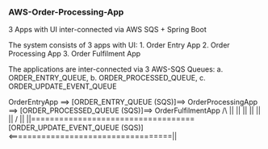 ### AWS-Order-Processing-App
  3 Apps with UI inter-connected via AWS SQS + Spring Boot
  
  The system consists of 3 apps with UI:
    1. Order Entry App 
    2. Order Processing App
    3. Order Fulfilment App
    
  The applications are inter-connected via 3 AWS-SQS Queues: 
     a. ORDER_ENTRY_QUEUE,
	   b. ORDER_PROCESSED_QUEUE,
	   c. ORDER_UPDATE_EVENT_QUEUE
  
  OrderEntryApp ==> [ORDER_ENTRY_QUEUE (SQS)]==> OrderProcessingApp ==> [ORDER_PROCESSED_QUEUE (SQS)]==> OrderFulfilmentApp
        /\                                                 ||                                                      ||
        ||                                                 ||                                                      ||  
        ||                                                 \/                                                      ||
        ||=================================== [ORDER_UPDATE_EVENT_QUEUE (SQS)] <===================================||
                                                  
                                                  
                                 
                                    
  
